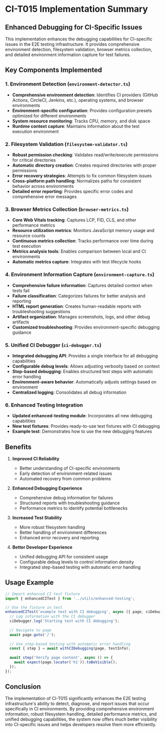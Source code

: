 # CI-T015 Implementation Summary

## Enhanced Debugging for CI-Specific Issues

This implementation enhances the debugging capabilities for CI-specific issues in the E2E testing infrastructure. It provides comprehensive environment detection, filesystem validation, browser metrics collection, and detailed environment information capture for test failures.

## Key Components Implemented

### 1. Environment Detection (`environment-detector.ts`)

- **Comprehensive environment detection**: Identifies CI providers (GitHub Actions, CircleCI, Jenkins, etc.), operating systems, and browser environments
- **Environment-specific configuration**: Provides configuration presets optimized for different environments
- **System resource monitoring**: Tracks CPU, memory, and disk space
- **Runtime context capture**: Maintains information about the test execution environment

### 2. Filesystem Validation (`filesystem-validator.ts`)

- **Robust permission checking**: Validates read/write/execute permissions for critical directories
- **Automatic directory creation**: Creates required directories with proper permissions
- **Error recovery strategies**: Attempts to fix common filesystem issues
- **Cross-platform path handling**: Normalizes paths for consistent behavior across environments
- **Detailed error reporting**: Provides specific error codes and comprehensive error messages

### 3. Browser Metrics Collection (`browser-metrics.ts`)

- **Core Web Vitals tracking**: Captures LCP, FID, CLS, and other performance metrics
- **Resource utilization metrics**: Monitors JavaScript memory usage and resource counts
- **Continuous metrics collection**: Tracks performance over time during test execution
- **Metrics analysis tools**: Enables comparison between local and CI environments
- **Automatic metrics capture**: Integrates with test lifecycle hooks

### 4. Environment Information Capture (`environment-capture.ts`)

- **Comprehensive failure information**: Captures detailed context when tests fail
- **Failure classification**: Categorizes failures for better analysis and reporting
- **HTML report generation**: Creates human-readable reports with troubleshooting suggestions
- **Artifact organization**: Manages screenshots, logs, and other debug artifacts
- **Customized troubleshooting**: Provides environment-specific debugging guidance

### 5. Unified CI Debugger (`ci-debugger.ts`)

- **Integrated debugging API**: Provides a single interface for all debugging capabilities
- **Configurable debug levels**: Allows adjusting verbosity based on context
- **Step-based debugging**: Enables structured test steps with automatic error handling
- **Environment-aware behavior**: Automatically adjusts settings based on environment
- **Centralized logging**: Consolidates all debug information

### 6. Enhanced Testing Integration

- **Updated enhanced-testing module**: Incorporates all new debugging capabilities
- **New test fixtures**: Provides ready-to-use test fixtures with CI debugging
- **Example test**: Demonstrates how to use the new debugging features

## Benefits

1. **Improved CI Reliability**
   - Better understanding of CI-specific environments
   - Early detection of environment-related issues
   - Automated recovery from common problems

2. **Enhanced Debugging Experience**
   - Comprehensive debug information for failures
   - Structured reports with troubleshooting guidance
   - Performance metrics to identify potential bottlenecks

3. **Increased Test Stability**
   - More robust filesystem handling
   - Better handling of environment differences
   - Enhanced error recovery and reporting

4. **Better Developer Experience**
   - Unified debugging API for consistent usage
   - Configurable debug levels to control information density
   - Integrated step-based testing with automatic error handling

## Usage Example

```typescript
// Import enhanced CI test fixture
import { enhancedCITest } from '../utils/enhanced-testing';

// Use the fixture in test
enhancedCITest('example test with CI debugging', async ({ page, ciDebugger }, testInfo) => {
  // Log information with the CI debugger
  ciDebugger.log('Starting test with CI debugging');
  
  // Navigate to page
  await page.goto('/');
  
  // Use step-based testing with automatic error handling
  const { step } = await withCIDebugging(page, testInfo);
  
  await step('Verify page content', async () => {
    await expect(page.locator('h1')).toBeVisible();
  });
});
```

## Conclusion

The implementation of CI-T015 significantly enhances the E2E testing infrastructure's ability to detect, diagnose, and report issues that occur specifically in CI environments. By providing comprehensive environment information, robust filesystem handling, detailed performance metrics, and unified debugging capabilities, the system now offers much better visibility into CI-specific issues and helps developers resolve them more efficiently.